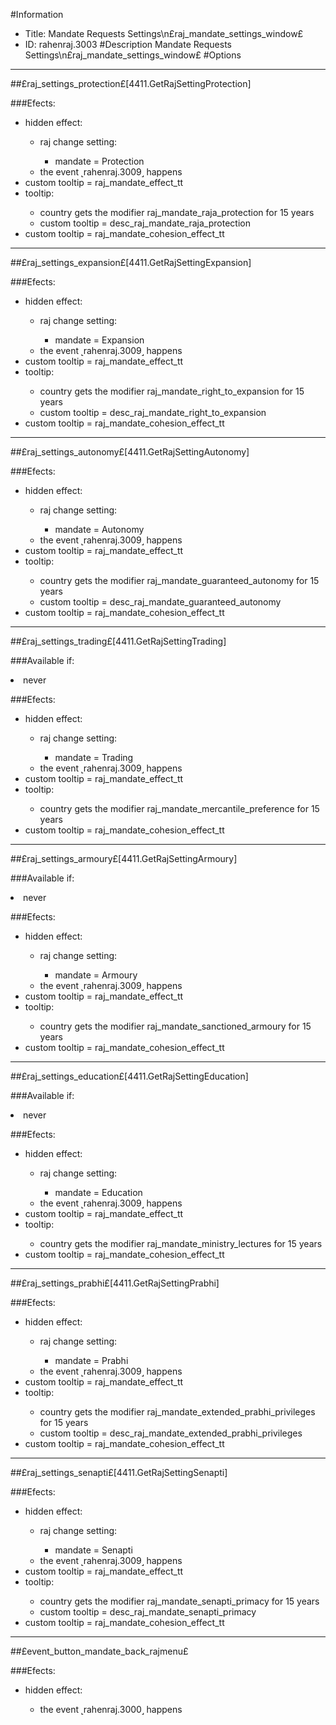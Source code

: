 #Information
 - Title: Mandate Requests Settings\n£raj_mandate_settings_window£
 - ID: rahenraj.3003
#Description
Mandate Requests Settings\n£raj_mandate_settings_window£
#Options

___
##£raj_settings_protection£[4411.GetRajSettingProtection]

###Efects:<ul><li>hidden effect:</li><ul><li>raj change setting:</li><ul><li>mandate = Protection</li></ul><li>the event ˻rahenraj.3009˼ happens</li></ul><li>custom tooltip = raj_mandate_effect_tt</li><li>tooltip:</li><ul><li>country gets the modifier raj_mandate_raja_protection for 15 years</li><li>custom tooltip = desc_raj_mandate_raja_protection</li></ul><li>custom tooltip = raj_mandate_cohesion_effect_tt</li></ul>

___
##£raj_settings_expansion£[4411.GetRajSettingExpansion]

###Efects:<ul><li>hidden effect:</li><ul><li>raj change setting:</li><ul><li>mandate = Expansion</li></ul><li>the event ˻rahenraj.3009˼ happens</li></ul><li>custom tooltip = raj_mandate_effect_tt</li><li>tooltip:</li><ul><li>country gets the modifier raj_mandate_right_to_expansion for 15 years</li><li>custom tooltip = desc_raj_mandate_right_to_expansion</li></ul><li>custom tooltip = raj_mandate_cohesion_effect_tt</li></ul>

___
##£raj_settings_autonomy£[4411.GetRajSettingAutonomy]

###Efects:<ul><li>hidden effect:</li><ul><li>raj change setting:</li><ul><li>mandate = Autonomy</li></ul><li>the event ˻rahenraj.3009˼ happens</li></ul><li>custom tooltip = raj_mandate_effect_tt</li><li>tooltip:</li><ul><li>country gets the modifier raj_mandate_guaranteed_autonomy for 15 years</li><li>custom tooltip = desc_raj_mandate_guaranteed_autonomy</li></ul><li>custom tooltip = raj_mandate_cohesion_effect_tt</li></ul>

___
##£raj_settings_trading£[4411.GetRajSettingTrading]

###Available if:
<li>never</li>

###Efects:<ul><li>hidden effect:</li><ul><li>raj change setting:</li><ul><li>mandate = Trading</li></ul><li>the event ˻rahenraj.3009˼ happens</li></ul><li>custom tooltip = raj_mandate_effect_tt</li><li>tooltip:</li><ul><li>country gets the modifier raj_mandate_mercantile_preference for 15 years</li></ul><li>custom tooltip = raj_mandate_cohesion_effect_tt</li></ul>

___
##£raj_settings_armoury£[4411.GetRajSettingArmoury]

###Available if:
<li>never</li>

###Efects:<ul><li>hidden effect:</li><ul><li>raj change setting:</li><ul><li>mandate = Armoury</li></ul><li>the event ˻rahenraj.3009˼ happens</li></ul><li>custom tooltip = raj_mandate_effect_tt</li><li>tooltip:</li><ul><li>country gets the modifier raj_mandate_sanctioned_armoury for 15 years</li></ul><li>custom tooltip = raj_mandate_cohesion_effect_tt</li></ul>

___
##£raj_settings_education£[4411.GetRajSettingEducation]

###Available if:
<li>never</li>

###Efects:<ul><li>hidden effect:</li><ul><li>raj change setting:</li><ul><li>mandate = Education</li></ul><li>the event ˻rahenraj.3009˼ happens</li></ul><li>custom tooltip = raj_mandate_effect_tt</li><li>tooltip:</li><ul><li>country gets the modifier raj_mandate_ministry_lectures for 15 years</li></ul><li>custom tooltip = raj_mandate_cohesion_effect_tt</li></ul>

___
##£raj_settings_prabhi£[4411.GetRajSettingPrabhi]

###Efects:<ul><li>hidden effect:</li><ul><li>raj change setting:</li><ul><li>mandate = Prabhi</li></ul><li>the event ˻rahenraj.3009˼ happens</li></ul><li>custom tooltip = raj_mandate_effect_tt</li><li>tooltip:</li><ul><li>country gets the modifier raj_mandate_extended_prabhi_privileges for 15 years</li><li>custom tooltip = desc_raj_mandate_extended_prabhi_privileges</li></ul><li>custom tooltip = raj_mandate_cohesion_effect_tt</li></ul>

___
##£raj_settings_senapti£[4411.GetRajSettingSenapti]

###Efects:<ul><li>hidden effect:</li><ul><li>raj change setting:</li><ul><li>mandate = Senapti</li></ul><li>the event ˻rahenraj.3009˼ happens</li></ul><li>custom tooltip = raj_mandate_effect_tt</li><li>tooltip:</li><ul><li>country gets the modifier raj_mandate_senapti_primacy for 15 years</li><li>custom tooltip = desc_raj_mandate_senapti_primacy</li></ul><li>custom tooltip = raj_mandate_cohesion_effect_tt</li></ul>

___
##£event_button_mandate_back_rajmenu£

###Efects:<ul><li>hidden effect:</li><ul><li>the event ˻rahenraj.3000˼ happens</li></ul></ul>
